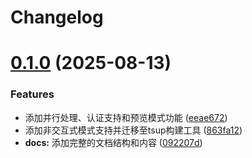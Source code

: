 # Changelog

# [0.1.0](https://github.com/flow-zy/sync-upstream/compare/v0.0.2...v0.1.0) (2025-08-13)


### Features

* 添加并行处理、认证支持和预览模式功能 ([eeae672](https://github.com/flow-zy/sync-upstream/commit/eeae672bbc5fab069cffe237e64e1e9886a4b250))
* 添加非交互式模式支持并迁移至tsup构建工具 ([863fa12](https://github.com/flow-zy/sync-upstream/commit/863fa12ef98e2b65be9d57e02e83c729ee387dd3))
* **docs:** 添加完整的文档结构和内容 ([092207d](https://github.com/flow-zy/sync-upstream/commit/092207dc4a090efdccdafcd6c1a6b49e7a94eb36))
